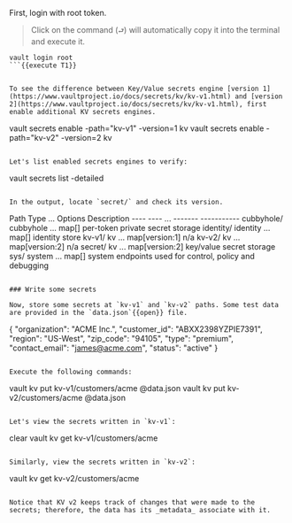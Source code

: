 First, login with root token.

> Click on the command (`⮐`) will automatically copy it into the terminal and execute it.

```
vault login root
```{{execute T1}}


To see the difference between Key/Value secrets engine [version 1](https://www.vaultproject.io/docs/secrets/kv/kv-v1.html) and [version 2](https://www.vaultproject.io/docs/secrets/kv/kv-v1.html), first enable additional KV secrets engines.

```
vault secrets enable -path="kv-v1" -version=1 kv
vault secrets enable -path="kv-v2" -version=2 kv
```{{execute T1}}

Let's list enabled secrets engines to verify:

```
vault secrets list -detailed
```{{execute T1}}

In the output, locate `secret/` and check its version.

```
Path          Type         ...    Options           Description
----          ----         ...    -------           -----------
cubbyhole/    cubbyhole    ...    map[]             per-token private secret storage
identity/     identity     ...    map[]             identity store
kv-v1/        kv           ...    map[version:1]    n/a
kv-v2/        kv           ...    map[version:2]    n/a
secret/       kv           ...    map[version:2]    key/value secret storage
sys/          system       ...    map[]             system endpoints used for control, policy and debugging
```

### Write some secrets

Now, store some secrets at `kv-v1` and `kv-v2` paths. Some test data are provided in the `data.json`{{open}} file.

```
{
  "organization": "ACME Inc.",
  "customer_id": "ABXX2398YZPIE7391",
  "region": "US-West",
  "zip_code": "94105",
  "type": "premium",
  "contact_email": "james@acme.com",
  "status": "active"
}
```

Execute the following commands:

```
vault kv put kv-v1/customers/acme @data.json
vault kv put kv-v2/customers/acme @data.json
```{{execute T1}}

Let's view the secrets written in `kv-v1`:

```
clear
vault kv get kv-v1/customers/acme
```{{execute T1}}

Similarly, view the secrets written in `kv-v2`:

```
vault kv get kv-v2/customers/acme
```{{execute T1}}

Notice that KV v2 keeps track of changes that were made to the secrets; therefore, the data has its _metadata_ associate with it.
